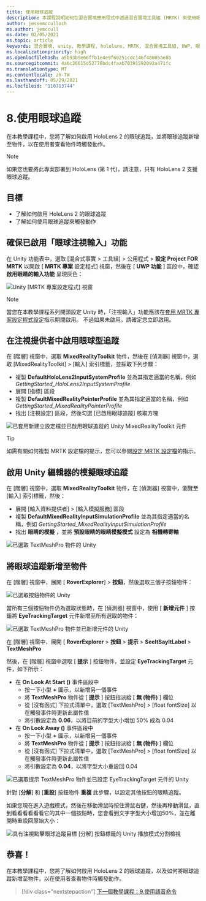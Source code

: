 ```yaml
---
title: 使用眼球追蹤
description: 本課程說明如何在混合實境應用程式中透過混合實境工具組 (MRTK) 來使用眼球追蹤。
author: jessemcculloch
ms.author: jemccull
ms.date: 02/05/2021
ms.topic: article
keywords: 混合實境, unity, 教學課程, hololens, MRTK, 混合實境工具組, UWP, 眼球追蹤
ms.localizationpriority: high
ms.openlocfilehash: a5b93b9e66ffb1e4e9f60251cdc146f48005ae8b
ms.sourcegitcommit: 4a6c26615d52776bdc4faab70391592092a471fc
ms.translationtype: MT
ms.contentlocale: zh-TW
ms.lasthandoff: 05/29/2021
ms.locfileid: "110713744"
---
```

# <a name="8-using-eye-tracking"></a>8.使用眼球追蹤

在本教學課程中，您將了解如何啟用 HoloLens 2 的眼球追蹤，並將眼球追蹤新增至物件，以在使用者查看物件時觸發動作。

> [!NOTE]
> 如果您也要將此專案部署到 HoloLens (第 1 代)，請注意，只有 HoloLens 2 支援眼球追蹤。

## <a name="objectives"></a>目標

* 了解如何啟用 HoleLens 2 的眼球追蹤
* 了解如何使用眼球追蹤來觸發動作

## <a name="ensuring-the-eye-gaze-input-capability-is-enabled"></a>確保已啟用「眼球注視輸入」功能

在 Unity 功能表中，選取 [混合式事實 > 工具組] > 公用程式 > **設定 Project FOR MRTK** 以開啟 [ **MRTK 專案** 設定程式] 視窗，然後在 [ **UWP 功能** ] 區段中，確認 **啟用眼睛的輸入功能** 呈現灰色：

![Unity [MRTK 專案設定程式] 視窗](images/mr-learning-base/base-08-section1-step1-1.png)

> [!NOTE]
> 當您在本教學課程系列開頭設定 Unity 時，「注視輸入」功能應該在[套用 MRTK 專案設定程式設定](mr-learning-base-02.md#creating-the-scene-and-configuring-mrtk)指示期間啟用。 不過如果未啟用，請確定您立即啟用。

## <a name="enabling-eye-based-gaze-in-the-gaze-provider"></a>在注視提供者中啟用眼球型追蹤

在 [階層] 視窗中，選取 **MixedRealityToolkit** 物件，然後在 [偵測器] 視窗中，選取 [MixedRealityToolkit] > [輸入] 索引標籤，並採取下列步驟：

* 複製 **DefaultHoloLens2InputSystemProfile** 並為其指定適當的名稱，例如 _GettingStarted_HoloLens2InputSystemProfile_
* 展開 [指標] 區段
* 複製 **DefaultMixedRealityPointerProfile** 並為其指定適當的名稱，例如 _GettingStarted_MixedRealityPointerProfile_
* 找出 [注視設定] 區段，然後勾選 [已啟用眼球追蹤] 核取方塊

![已套用新建立設定檔並已啟用眼球追蹤的 Unity MixedRealityToolkit 元件](images/mr-learning-base/base-08-section2-step1-1.png)

> [!TIP]
> 如需有關如何複製 MRTK 設定檔的提示，您可以參閱[設定 MRTK 設定檔](mr-learning-base-03.md)的指示。

## <a name="enabling-simulated-eye-tracking-for-the-unity-editor"></a>啟用 Unity 編輯器的模擬眼球追蹤

在 [階層] 視窗中，選取 **MixedRealityToolkit** 物件，在 [偵測器] 視窗中，瀏覽至 [輸入] 索引標籤，然後：

* 展開 [輸入資料提供者]  >  [輸入模擬服務] 區段
* 複製 **DefaultMixedRealityInputSimulationProfile** 並為其指定適當的名稱，例如 _GettingStarted_MixedRealityInputSimulationProfile_
* 找出 **眼睛的模擬** ，並將 **預設眼睛的眼睛模擬模式** 設定為 **相機轉寄軸**

![已選取 TextMeshPro 物件的 Unity](images/mr-learning-base/base-08-section3-step1-1.png)

## <a name="adding-eye-tracking-to-objects"></a>將眼球追蹤新增至物件

在 [階層] 視窗中，展開 [ **RoverExplorer**]  >  **按鈕**，然後選取三個子按鈕物件：

![已選取按鈕物件的 Unity](images/mr-learning-base/base-08-section4-step1-1.png)

當所有三個按鈕物件仍為選取狀態時，在 [偵測器] 視窗中，使用 [ **新增元件** ] 按鈕將 **EyeTrackingTarget** 元件新增至所有選取的物件：

![已選取 TextMeshPro 物件並已新增元件的 Unity](images/mr-learning-base/base-08-section4-step1-2.png)

在 [階層] 視窗中，展開 [ **RoverExplorer**  >  **按鈕**  >  **提示**  >  **SeeItSayItLabel**  >  **TextMeshPro**

然後，在 [階層] 視窗中選取 [ **提示** ] 按鈕物件，並設定 **EyeTrackingTarget** 元件，如下所示：

* 在 **On Look At Start ()** 事件區段中
  * 按一下小型 **+** 圖示，以新增另一個事件
  * 將  **TextMeshPro** 物件從 [ **提示** ] 按鈕指派給 [ **無 (物件)** ] 欄位
  * 從 [沒有函式] 下拉式清單中，選取 [TextMeshPro]  >  [float fontSize] 以在觸發事件時更新此屬性值
  * 將引數設定為 **0.06**，以將目前的字型大小增加 50% 成為 0.04
* 在 **On Look Away ()** 事件區段中
  * 按一下小型 **+** 圖示，以新增另一個事件
  * 將  **TextMeshPro** 物件從 [ **提示** ] 按鈕指派給 [ **無 (物件)** ] 欄位
  * 從 [沒有函式] 下拉式清單中，選取 [TextMeshPro]  >  [float fontSize] 以在觸發事件時更新此屬性值
  * 將引數設定為 **0.04**，以將字型大小重設回 0.04

![已選取提示 TextMeshPro 物件並已設定 EyeTrackingTarget 元件的 Unity](images/mr-learning-base/base-08-section4-step1-3.png)

針對 [**分解**] 和 [**重設**] 按鈕物件 **重複** 此步驟，以設定其他按鈕的眼睛追蹤。

如果您現在進入遊戲模式，然後在移動滑鼠時按住滑鼠右鍵，然後再移動滑鼠，直到看看看看看看它的其中一個按鈕時，您會看到文字字型大小增加50%，並在離開時重設回原始大小：

![具有注視點擊眼球追蹤目標 [分解] 按鈕標籤的 Unity 播放模式分割檢視](images/mr-learning-base/base-08-section4-step1-4.png)

## <a name="congratulations"></a>恭喜！

在本教學課程中，您將了解如何啟用 HoloLens 2 的眼球追蹤，以及如何將眼球追蹤新增至物件，以在使用者查看物件時觸發動作。

> [!div class="nextstepaction"]
> [下一個教學課程：9.使用語音命令](mr-learning-base-09.md)
